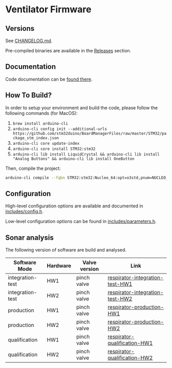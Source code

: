 # Ventilator Firmware

## Versions

See [CHANGELOG.md](CHANGELOG.md).

Pre-compiled binaries are available in the [Releases](https://github.com/makers-for-life/makair-firmware/releases) section.

## Documentation

Code documentation can be [found there](https://makers-for-life.github.io/makair-firmware/files.html).

## How To Build?

In order to setup your environment and build the code, please follow the following commands (for MacOS):

1. `brew install arduino-cli`
2. `arduino-cli config init --additional-urls https://github.com/stm32duino/BoardManagerFiles/raw/master/STM32/package_stm_index.json`
3. `arduino-cli core update-index`
4. `arduino-cli core install STM32:stm32`
5. `arduino-cli lib install LiquidCrystal && arduino-cli lib install "Analog Buttons" && arduino-cli lib install OneButton`

Then, compile the project:

```sh
arduino-cli compile --fqbn STM32:stm32:Nucleo_64:opt=o3std,pnum=NUCLEO_F411RE --verbose srcs/respirator.cpp --output output/respirator-production
```

## Configuration

High-level configuration options are available and documented in [includes/config.h](includes/config.h).

Low-level configuration options can be found in [includes/parameters.h](includes/parameters.h).

## Sonar analysis

The following version of software are build and analysed.

| Software Mode    | Hardware | Valve version | Link                                                                                                  |
| ---------------- | -------- | ------------- | ----------------------------------------------------------------------------------------------------- |
| integration-test | HW1      | pinch valve   | [respirator-integration-test-HW1](https://sonarcloud.io/dashboard?id=respirator-integration-test-HW1) |
| integration-test | HW2      | pinch valve   | [respirator-integration-test-HW2](https://sonarcloud.io/dashboard?id=respirator-integration-test-HW2) |
| production       | HW1      | pinch valve   | [respirator-production-HW1](https://sonarcloud.io/dashboard?id=respirator-production-HW1)             |
| production       | HW2      | pinch valve   | [respirator-production-HW2](https://sonarcloud.io/dashboard?id=respirator-production-HW2)             |
| qualification    | HW1      | pinch valve   | [respirator-qualification-HW1](https://sonarcloud.io/dashboard?id=respirator-qualification-HW1)       |
| qualification    | HW2      | pinch valve   | [respirator-qualification-HW2](https://sonarcloud.io/dashboard?id=respirator-qualification-HW2)       |
